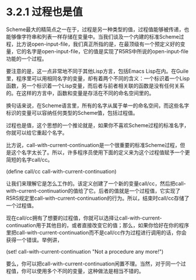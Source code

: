 <!--
文章原始URL:  http://www.gnu.org/software/guile/manual/html_node/Procedures-as-Values.html#Procedures-as-Values

术语列表
procedure >> 过程
R5RS >> The First Report on Scheme Revisited
-->

<!--
3.2.1 Procedures as Values
-->

# 3.2.1 过程也是值

<!--
One of the great simplifications of Scheme is that a procedure is just another type of value, and that procedure values can be passed around and stored in variables in exactly the same way as, for example, strings and lists. When we talk about a built-in standard Scheme procedure such as open-input-file, what we actually mean is that there is a pre-defined top level variable called open-input-file, whose value is a procedure that implements what R5RS says that open-input-file should do.
-->

Scheme最大的精简点之一在于，过程是另一种类型的值，过程值能够被传递，也能够像字符串和列表一样存储在变量中。当我们谈及一个内建的标准Scheme过程，比方说open-input-file，我们真正所指的是，在最顶级有一个预定义好的变量，它的名字是open-input-file，它的值是实现了R5RS中所说的open-input-file功能的一个过程。

<!--
Note that this is quite different from many dialects of Lisp — including Emacs Lisp — in which a program can use the same name with two quite separate meanings: one meaning identifies a Lisp function, while the other meaning identifies a Lisp variable, whose value need have nothing to do with the function that is associated with the first meaning. In these dialects, functions and variables are said to live in different namespaces.
-->

要注意的是，这一点非常地不同于其他Lisp方言，包括Emacs Lisp在内。在Guile里，程序里可以用相同名字的变量，却有着两个不同的含义：一个标识着一个Lisp函数，另一个标识着一个Lisp变量，而后者与前者相关联的函数是没有任何关系的。在这样的方言中，函数和变量是存活在不同的命名空间里的。

<!--
In Scheme, on the other hand, all names belong to a single unified namespace, and the variables that these names identify can hold any kind of Scheme value, including procedure values.
-->

换句话来说，在Scheme语言里，所有的名字从属于单一的命名空间，而这些名字标识的变量可以容纳任何类型的Scheme值，包括过程值。

<!--
One consequence of the “procedures as values” idea is that, if you don’t happen to like the standard name for a Scheme procedure, you can change it.
-->

过程也是值，这个思想的一个推论就是，如果你不喜欢Scheme过程的标准名字，你就可以给它重起个名字。

<!--
For example, call-with-current-continuation is a very important standard Scheme procedure, but it also has a very long name! So, many programmers use the following definition to assign the same procedure value to the more convenient name call/cc.
-->

比方说，call-with-current-continuation是一个很重要的标准Scheme过程，但是这个名字太长了。所以，许多程序员使用下面的定义来为这个过程值赋予一个更简短的名字call/cc。

<!--
(define call/cc call-with-current-continuation)
-->

(define call/cc call-with-current-continuation)

<!--
Let’s understand exactly how this works. The definition creates a new variable call/cc, and then sets its value to the value of the variable call-with-current-continuation; the latter value is a procedure that implements the behaviour that R5RS specifies under the name “call-with-current-continuation”. So call/cc ends up holding this value as well.
-->

让我们来理解它是怎么工作的。该定义创建了一个新的变量call/cc，然后把call-with-current-continuation的值给了它。后者的值就是一个过程值，它实现了R5RS规定里call-with-current-continuation的行为。所以，结束时call/cc存储了一个过程值。

<!--
Now that call/cc holds the required procedure value, you could choose to use call-with-current-continuation for a completely different purpose, or just change its value so that you will get an error if you accidentally use call-with-current-continuation as a procedure in your program rather than call/cc. For example:
-->

现在call/cc拥有了想要的过程值，你就可以选择让call-with-current-continuation用于其他目的，或者直接改变它的值；那么，如果你恰好在你的程序里把call-with-current-continuation而不是call/cc作为过程进行调用的话，你会获得一个错误。举例讲，

<!--
(set! call-with-current-continuation "Not a procedure any more!")
-->

(set! call-with-current-continuation "Not a procedure any more!")

<!--
Or you could just leave call-with-current-continuation as it was. It’s perfectly fine for more than one variable to hold the same procedure value. 
-->

要么，你可以把call-with-current-continuation闲置不理。当然，对于同一个过程值，你可以使用多个不同的变量，这种做法是相当不错的。


